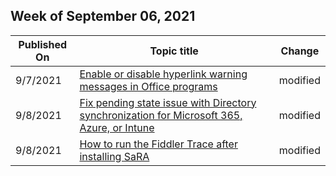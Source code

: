 <!-- This file is generated automatically each week. Changes made to this file will be overwritten.-->



## Week of September 06, 2021


| Published On |Topic title | Change |
|------|------------|--------|
| 9/7/2021 | [Enable or disable hyperlink warning messages in Office programs](/office365/troubleshoot/administration/enable-disable-hyperlink-warning) | modified |
| 9/8/2021 | [Fix pending state issue with Directory synchronization for Microsoft 365, Azure, or Intune](/office365/troubleshoot/active-directory/pending-state-issue-with-directory-synchronization) | modified |
| 9/8/2021 | [How to run the Fiddler Trace after installing SaRA](/office365/troubleshoot/diagnostic-logs/run-fiddler-trace) | modified |
